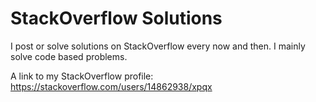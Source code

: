 # StackOverflow Solutions

I post or solve solutions on StackOverflow every now and then. I mainly solve code based problems.

A link to my StackOverflow profile: https://stackoverflow.com/users/14862938/xpqx
